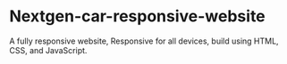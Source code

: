 # Nextgen-car-responsive-website

A fully responsive website, Responsive for all devices, build using HTML, CSS, and JavaScript.
